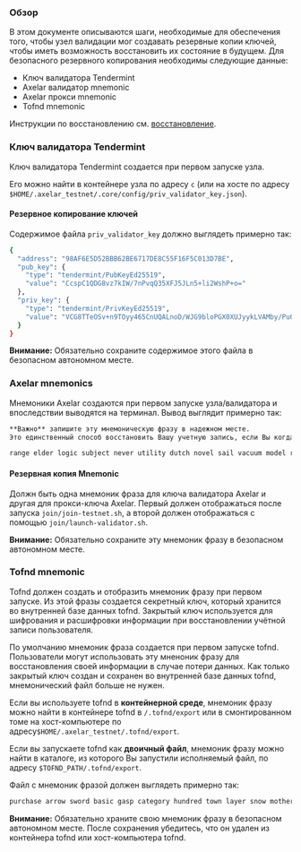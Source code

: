 ### Обзор

В этом документе описываются шаги, необходимые для обеспечения того, чтобы узел валидации мог создавать резервные копии ключей, чтобы иметь возможность восстановить их состояние в будущем. Для безопасного резервного копирования необходимы следующие данные:

* Ключ валидатора Tendermint
* Axelar валидатор mnemonic
* Axelar прокси mnemonic
* Tofnd mnemonic

Инструкции по восстановлению см. [восстановление](https://github.com/axelarnetwork/axelarate-community/blob/main/documentation/Admin/validator-recovery.md).

### Ключ валидатора Tendermint

Ключ валидатора Tendermint создается при первом запуске узла.

Его можно найти в контейнере узла по адресу `c` (или на хосте по адресу `$HOME/.axelar_testnet/.core/config/priv_validator_key.json`).

#### Резервное копирование ключей

Содержимое файла `priv_validator_key` должно выглядеть примерно так:

```bash
{
  "address": "98AF6E5D52BBB62BE6717DE8C55F16F5C013D7BE",
  "pub_key": {
    "type": "tendermint/PubKeyEd25519",
    "value": "CcspC1QDG8vz7kIW/7nPvqQ35XFJ5JLn5+li2WshP+o="
  },
  "priv_key": {
    "type": "tendermint/PrivKeyEd25519",
    "value": "VCG8TTeOSv+n9TOyy465CnUQALnoD/WJG9bloPGX0XUJyykLVAMby/PuQhb/uc++pDflcUnkkufn6WLZayE/6g=="
  }
}
```

**Внимание:** Обязательно сохраните содержимое этого файла в безопасном автономном месте.

### Axelar mnemonics

Мнемоники Axelar создаются при первом запуске узла/валидатора и впоследствии выводятся на терминал.
Вывод выглядит примерно так:

```bash
**Важно** запишите эту мнемоническую фразу в надежном месте.
Это единственный способ восстановить Вашу учетную запись, если Вы когда-нибудь забудете свой пароль.

range elder logic subject never utility dutch novel sail vacuum model robust coin upper egg trophy track chimney garlic random fury laundry kiss sight
```

#### Резервная копия Mnemonic

Должн быть одна мнемоник фраза для ключа валидатора Axelar и другая для прокси-ключа Axelar.
Первый должен отображаться после запуска `join/join-testnet.sh`, а второй должен отображаться с помощью `join/launch-validator.sh`.

**Внимание:** Обязательно сохраните эту мнемоник фразу в безопасном автономном месте.

### Tofnd mnemonic

Tofnd должен создать и отобразить мнемоник фразу при первом запуске. Из этой фразы создается секретный ключ, который хранится во внутренней базе данных tofnd. Закрытый ключ используется для шифрования и расшифровки информации при восстановлении учётной записи пользователя.

По умолчанию мнемоник фраза создается при первом запуске tofnd. Пользователи могут использовать эту мненоник фразу для восстановления своей информации в случае потери данных. Как только закрытый ключ создан и сохранен во внутренней базе данных tofnd, мнемонический файл больше не нужен.

Если вы используете tofnd в **контейнерной среде**, мнемоник фразу можно найти в контейнере tofnd в `/.tofnd/export` или в смонтированном томе на хост-компьютере по адресу`$HOME/.axelar_testnet/.tofnd/export`.

Если вы запускаете tofnd как **двоичный файл**, мнемоник фразу можно найти в каталоге, из которого Вы запустили исполняемый файл, по адресу `$TOFND_PATH/.tofnd/export`.

Файл с мнемоник фразой должен выглядеть примерно так:
```bash
purchase arrow sword basic gasp category hundred town layer snow mother roast digital fragile repeat monitor wrong combine awful nature damage rib skull chalk
```

**Внимание:** Обязательно храните свою мнемоник фразу в безопасном автономном месте. После сохранения убедитесь, что он удален из контейнера tofnd или хост-компьютера tofnd.
